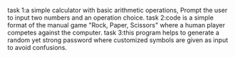 task 1:a simple calculator with basic arithmetic operations,
Prompt the user to input two numbers and an operation choice.
task 2:code is a simple format of the manual game "Rock, Paper, Scissors" where a human player competes against the computer.
task 3:this program helps to generate a random yet strong password where customized symbols are given as input to avoid confusions.
